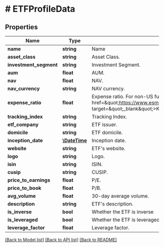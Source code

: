 # # ETFProfileData

## Properties

Name | Type | Description | Notes
------------ | ------------- | ------------- | -------------
**name** | **string** | Name | [optional]
**asset_class** | **string** | Asset Class. | [optional]
**investment_segment** | **string** | Investment Segment. | [optional]
**aum** | **float** | AUM. | [optional]
**nav** | **float** | NAV. | [optional]
**nav_currency** | **string** | NAV currency. | [optional]
**expense_ratio** | **float** | Expense ratio. For non-US funds, this is the &lt;a href&#x3D;\&quot;https://www.esma.europa.eu/sites/default/files/library/2015/11/09_1028_final_kid_ongoing_charges_methodology_for_publication_u_2_.pdf\&quot; target&#x3D;\&quot;_blank\&quot;&gt;KID ongoing charges&lt;a/&gt;. | [optional]
**tracking_index** | **string** | Tracking Index. | [optional]
**etf_company** | **string** | ETF issuer. | [optional]
**domicile** | **string** | ETF domicile. | [optional]
**inception_date** | [**\DateTime**](\DateTime.md) | Inception date. | [optional]
**website** | **string** | ETF&#39;s website. | [optional]
**logo** | **string** | Logo. | [optional]
**isin** | **string** | ISIN. | [optional]
**cusip** | **string** | CUSIP. | [optional]
**price_to_earnings** | **float** | P/E. | [optional]
**price_to_book** | **float** | P/B. | [optional]
**avg_volume** | **float** | 30-day average volume. | [optional]
**description** | **string** | ETF&#39;s description. | [optional]
**is_inverse** | **bool** | Whether the ETF is inverse | [optional]
**is_leveraged** | **bool** | Whether the ETF is leveraged | [optional]
**leverage_factor** | **float** | Leverage factor. | [optional]

[[Back to Model list]](../../README.md#models) [[Back to API list]](../../README.md#endpoints) [[Back to README]](../../README.md)
